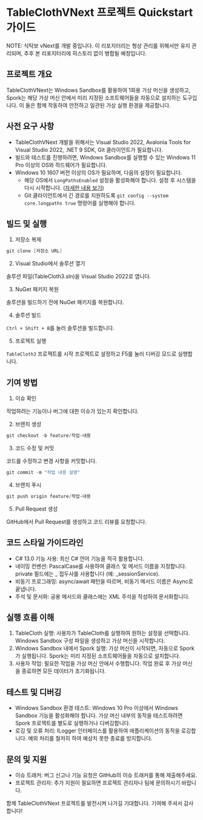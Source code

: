 ﻿# TableClothVNext 프로젝트 Quickstart 가이드

NOTE: 식탁보 vNext를 개발 중입니다. 이 리포지터리는 형상 관리를 위해서만 유지 관리되며, 추후 본 리포지터리에 히스토리 없이 병합될 예정입니다.

## 프로젝트 개요

TableClothVNext는 Windows Sandbox를 활용하여 1회용 가상 머신을 생성하고, Spork는 해당 가상 머신 안에서 미리 지정된 소프트웨어들을 자동으로 설치하는 도구입니다. 이 둘은 함께 작동하여 안전하고 일관된 가상 실행 환경을 제공합니다.

## 사전 요구 사항

- TableClothVNext 개발을 위해서는 Visual Studio 2022, Avalonia Tools for Visual Studio 2022, .NET 9 SDK, Git 클라이언트가 필요합니다.
- 빌드와 테스트를 진행하려면, Windows Sandbox를 실행할 수 있는 Windows 11 Pro 이상의 OS와 하드웨어가 필요합니다.
- Windows 10 1607 버전 이상의 OS가 필요하며, 다음의 설정이 필요합니다.
  - 해당 OS에서 `LongPathsEnabled` 설정을 활성화해야 합니다. 설정 후 시스템을 다시 시작합니다. ([자세한 내용 보기](https://learn.microsoft.com/ko-kr/windows/win32/fileio/maximum-file-path-limitation#enable-long-paths-in-windows-10-version-1607-and-later))
  - Git 클라이언트에서 긴 경로를 지원하도록 `git config --system core.longpaths true` 명령어를 실행해야 합니다.

## 빌드 및 실행

1. 저장소 복제

```powershell
git clone [저장소 URL]
```

2. Visual Studio에서 솔루션 열기

솔루션 파일(TableCloth3.sln)을 Visual Studio 2022로 엽니다.

3. NuGet 패키지 복원

솔루션을 빌드하기 전에 NuGet 패키지를 복원합니다.

4. 솔루션 빌드

`Ctrl + Shift + B`를 눌러 솔루션을 빌드합니다.

5. 프로젝트 실행

`TableCloth3` 프로젝트를 시작 프로젝트로 설정하고 F5를 눌러 디버깅 모드로 실행합니다.

## 기여 방법

1. 이슈 확인

작업하려는 기능이나 버그에 대한 이슈가 있는지 확인합니다.

2. 브랜치 생성

```powershell
git checkout -b feature/작업-내용
```

3. 코드 수정 및 커밋

코드를 수정하고 변경 사항을 커밋합니다.

```powershell
git commit -m "작업 내용 설명"
```

4. 브랜치 푸시

```powershell
git push origin feature/작업-내용
```

5. Pull Request 생성

GitHub에서 Pull Request를 생성하고 코드 리뷰를 요청합니다.

## 코드 스타일 가이드라인

- C# 13.0 기능 사용: 최신 C# 언어 기능을 적극 활용합니다.
- 네이밍 컨벤션: PascalCase를 사용하여 클래스 및 메서드 이름을 지정합니다. private 필드에는 _ 접두사를 사용합니다 (예: _sessionService).
- 비동기 프로그래밍: async/await 패턴을 따르며, 비동기 메서드 이름은 Async로 끝냅니다.
- 주석 및 문서화: 공용 메서드와 클래스에는 XML 주석을 작성하여 문서화합니다.

## 실행 흐름 이해

1. TableCloth 실행: 사용자가 TableCloth를 실행하여 원하는 설정을 선택합니다. Windows Sandbox 구성 파일을 생성하고 가상 머신을 시작합니다.
2. Windows Sandbox 내에서 Spork 실행: 가상 머신이 시작되면, 자동으로 Spork가 실행됩니다. Spork는 미리 지정된 소프트웨어들을 자동으로 설치합니다.
3. 사용자 작업: 필요한 작업을 가상 머신 안에서 수행합니다. 작업 완료 후 가상 머신을 종료하면 모든 데이터가 초기화됩니다.

## 테스트 및 디버깅

- Windows Sandbox 환경 테스트: Windows 10 Pro 이상에서 Windows Sandbox 기능을 활성화해야 합니다. 가상 머신 내부의 동작을 테스트하려면 Spork 프로젝트를 별도로 실행하거나 디버깅합니다.
- 로깅 및 오류 처리: ILogger 인터페이스를 활용하여 애플리케이션의 동작을 로깅합니다. 예외 처리를 철저히 하여 예상치 못한 종료를 방지합니다.

## 문의 및 지원

- 이슈 트래커: 버그 신고나 기능 요청은 GitHub의 이슈 트래커를 통해 제출해주세요.
- 프로젝트 관리자: 추가 지원이 필요하면 프로젝트 관리자나 팀에 문의하시기 바랍니다.

함께 TableClothVNext 프로젝트를 발전시켜 나가길 기대합니다. 기여해 주셔서 감사합니다!
